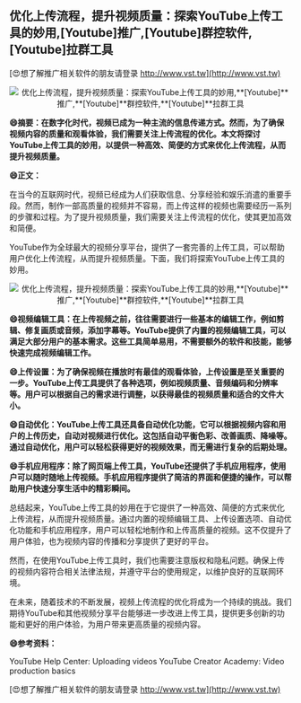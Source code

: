 ## **优化上传流程，提升视频质量：探索YouTube上传工具的妙用,**[Youtube]**推广,**[Youtube]**群控软件,**[Youtube]**拉群工具**

[😍想了解推广相关软件的朋友请登录 http://www.vst.tw](http://www.vst.tw)

 <center><img src="https://vst.tw/MP4/tuiguang/png/1.png" alt="优化上传流程，提升视频质量：探索YouTube上传工具的妙用,**[Youtube]**推广,**[Youtube]**群控软件,**[Youtube]**拉群工具"></center>

**😄摘要：在数字化时代，视频已成为一种主流的信息传递方式。然而，为了确保视频内容的质量和观看体验，我们需要关注上传流程的优化。本文将探讨YouTube上传工具的妙用，以提供一种高效、简便的方式来优化上传流程，从而提升视频质量。**

**😄正文：**

在当今的互联网时代，视频已经成为人们获取信息、分享经验和娱乐消遣的重要手段。然而，制作一部高质量的视频并不容易，而上传这样的视频也需要经历一系列的步骤和过程。为了提升视频质量，我们需要关注上传流程的优化，使其更加高效和简便。

YouTube作为全球最大的视频分享平台，提供了一套完善的上传工具，可以帮助用户优化上传流程，从而提升视频质量。下面，我们将探索YouTube上传工具的妙用。

 <center><img src="https://vst.tw/MP4/tuiguang/png/4.png" alt="优化上传流程，提升视频质量：探索YouTube上传工具的妙用,**[Youtube]**推广,**[Youtube]**群控软件,**[Youtube]**拉群工具"></center>

**😄视频编辑工具：在上传视频之前，往往需要进行一些基本的编辑工作，例如剪辑、修复画质或音频，添加字幕等。YouTube提供了内置的视频编辑工具，可以满足大部分用户的基本需求。这些工具简单易用，不需要额外的软件和技能，能够快速完成视频编辑工作。**

**😄上传设置：为了确保视频在播放时有最佳的观看体验，上传设置是至关重要的一步。YouTube上传工具提供了各种选项，例如视频质量、音频编码和分辨率等。用户可以根据自己的需求进行调整，以获得最佳的视频质量和适合的文件大小。**

**😄自动优化：YouTube上传工具还具备自动优化功能，它可以根据视频内容和用户的上传历史，自动对视频进行优化。这包括自动平衡色彩、改善画质、降噪等。通过自动优化，用户可以轻松获得更好的视频效果，而无需进行复杂的后期处理。**

**😄手机应用程序：除了网页端上传工具，YouTube还提供了手机应用程序，使用户可以随时随地上传视频。手机应用程序提供了简洁的界面和便捷的操作，可以帮助用户快速分享生活中的精彩瞬间。**

总结起来，YouTube上传工具的妙用在于它提供了一种高效、简便的方式来优化上传流程，从而提升视频质量。通过内置的视频编辑工具、上传设置选项、自动优化功能和手机应用程序，用户可以轻松地制作和上传高质量的视频。这不仅提升了用户体验，也为视频内容的传播和分享提供了更好的平台。

然而，在使用YouTube上传工具时，我们也需要注意版权和隐私问题。确保上传的视频内容符合相关法律法规，并遵守平台的使用规定，以维护良好的互联网环境。

在未来，随着技术的不断发展，视频上传流程的优化将成为一个持续的挑战。我们期待YouTube和其他视频分享平台能够进一步改进上传工具，提供更多创新的功能和更好的用户体验，为用户带来更高质量的视频内容。

**😄参考资料：**

YouTube Help Center: Uploading videos
YouTube Creator Academy: Video production basics

[😍想了解推广相关软件的朋友请登录 http://www.vst.tw](http://www.vst.tw)



